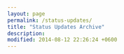 ```yaml
---
layout: page
permalink: /status-updates/
title: "Status Updates Archive"
description:
modified: 2014-08-12 22:26:24 +0600
---
```

<!--
<ul class="post-list">
{% for status in site.data.statuses reversed %}
<li>
<a class="twitter-icon" href="https://twitter.com/intent/tweet?text=&quot;{{ status.message }}&quot;%20{{ site.url }}{{ page.url }}%20via%20&#64;{{ site.owner.twitter }}" title="Share on Twitter"><i class="fa fa-twitter"></i> </a>{{ status.message }}<span class="entry-date"><time datetime="{{ status.date }}" itemprop="datePublished">{{ status.date | date: "%b %d, %Y" }}</time>
</li>
{% endfor %}
</ul>
-->